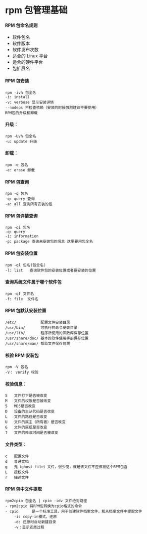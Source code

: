 <!-- Date: 2017-11-20 23:32 -->

# rpm 包管理基础

#### RPM 包命名规则

-   软件包名
-   软件版本
-   软件发布次数
-   适合的 Linux 平台
-   适合的硬件平台
-   包扩展名

#### RPM 包安装

```
rpm -ivh 包全名
-i: install
-v: verbose 显示安装详情
--nodeps 不检查依赖（安装的时候强烈建议不要使用）
RPM包的升级和卸载
```

#### 升级：

```
rpm -Uvh 包全名
-u: update 升级
```

#### 卸载：

```
rpm -e 包名
-e: erase 卸载
```

#### RPM 包查询

```
rpm -q 包名
-q: query 查询
-a: all 查询所有安装的包
```

#### RPM 包详情查询

```
rpm -qi 包名
-q: query
-i: information
-p: package 查询未安装包的信息 这里要用包全名
```

#### RPM 包安装位置

```
rpm -ql 包名(包全名)
-l: list   查询软件包的安装位置或者要安装的位置
```

#### 查询系统文件属于哪个软件包

```
rpm -qf 文件名
-f: file  文件名
```

#### RPM 包默认安装位置

```
/etc/           配置文件安装目录
/usr/bin/       可执行的命令安装目录
/usr/lib/       程序所使用的函数库保存位置
/usr/share/doc/ 基本的软件使用手册保存位置
/usr/share/man/ 帮助文件保存位置
```

#### 校验 RPM 安装包

```
rpm -V 包名
-V： verify 校验
```

#### 校验信息：

```
S   文件打下是否被改变
M   文件的权限是否被改变
5   MD5是否改变
D   设备的主从代码是否改变
L   文件的路径是否改变
U   文件的属主（所有者）是否改变
G   文件的属组是否改变
T   文件的修改时间是否被改变
```

#### 文件类型：

```
c   配置文件
d   普通文档
g   鬼（ghost file）文件，很少见，就是该文件不应该被这个RPM包含
L   授权文件
r   描述文件
```

#### RPM 包中文件提取

```
rpm2cpio 包全名 | cpio -idv 文件绝对路径
- rpm2cpio 将RPM包转换为cpio格式的命令
- cpio      是一个标准工具，用于创建软件档案文件，和从档案文件中提取文件
    -i: copy-in模式，还原
    -d: 还原时自动新建目录
    -v：显示还原过程
```
